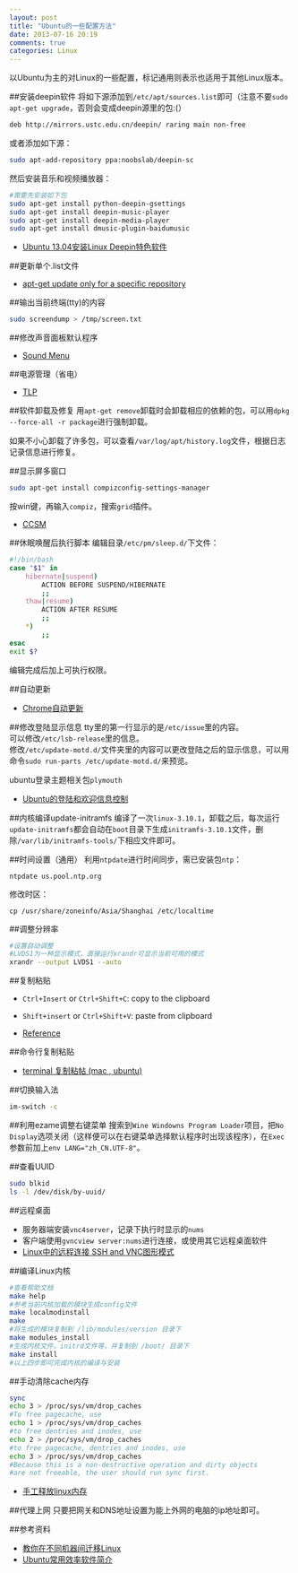 ```yaml
---
layout: post
title: "Ubuntu的一些配置方法"
date: 2013-07-16 20:19
comments: true
categories: Linux
---
```

以Ubuntu为主的对Linux的一些配置，标记通用则表示也适用于其他Linux版本。

<!--more-->

##安装deepin软件
将如下源添加到`/etc/apt/sources.list`即可（注意不要`sudo apt-get upgrade`，否则会变成deepin源里的包:(）

```bash
deb http://mirrors.ustc.edu.cn/deepin/ raring main non-free
```

或者添加如下源：

```bash
sudo apt-add-repository ppa:noobslab/deepin-sc
```

然后安装音乐和视频播放器：

```bash
#需要先安装如下包
sudo apt-get install python-deepin-gsettings
sudo apt-get install deepin-music-player
sudo apt-get install deepin-media-player
sudo apt-get install dmusic-plugin-baidumusic
```

- [Ubuntu 13.04安装Linux Deepin特色软件](http://www.bentutu.com/ubuntu-add-linuxdeepin-repo.html)

##更新单个.list文件
- [apt-get update only for a specific repository](http://askubuntu.com/questions/65245/apt-get-update-only-for-a-specific-repository)

##输出当前终端(tty)的内容

```bash
sudo screendump > /tmp/screen.txt
```

##修改声音面板默认程序
- [Sound Menu](http://helpdeskgeek.com/linux-tips/show-only-your-favorite-music-players-in-the-ubuntu-sound-menu/)

##电源管理（省电）
- [TLP](http://www.noobslab.com/2013/07/how-to-improve-laptop-power-management.html)

##软件卸载及修复
用`apt-get remove`卸载时会卸载相应的依赖的包，可以用`dpkg --force-all -r package`进行强制卸载。

如果不小心卸载了许多包，可以查看`/var/log/apt/history.log`文件，根据日志记录信息进行修复。

##显示屏多窗口

```bash
sudo apt-get install compizconfig-settings-manager
```

按win键，再输入`compiz`，搜索`grid`插件。

- [CCSM](http://askubuntu.com/questions/89503/gtile-for-unity)

##休眠唤醒后执行脚本
编辑目录`/etc/pm/sleep.d/`下文件：

```bash
#!/bin/bash
case "$1" in
    hibernate|suspend)
        ACTION BEFORE SUSPEND/HIBERNATE
        ;;
    thaw|resume)
        ACTION AFTER RESUME
        ;;
    *)
        ;;
esac
exit $?
```

编辑完成后加上可执行权限。

##自动更新
- [Chrome自动更新](http://my.oschina.net/yangphere/blog/131165)

##修改登陆显示信息
tty里的第一行显示的是`/etc/issue`里的内容。   
可以修改`/etc/lsb-release`里的信息。   
修改`/etc/update-motd.d/`文件夹里的内容可以更改登陆之后的显示信息，可以用命令`sudo run-parts /etc/update-motd.d/`来预览。  

ubuntu登录主题相关包`plymouth`

- [Ubuntu的登陆和欢迎信息控制](http://blog.csdn.net/mal327/article/details/6595796)

##内核编译update-initramfs
编译了一次`linux-3.10.1`，卸载之后，每次运行`update-initramfs`都会自动在`boot`目录下生成`initramfs-3.10.1`文件，删除`/var/lib/initramfs-tools/`下相应文件即可。

##时间设置（通用）
利用`ntpdate`进行时间同步，需已安装包`ntp`：

```
ntpdate us.pool.ntp.org
```

修改时区：

```
cp /usr/share/zoneinfo/Asia/Shanghai /etc/localtime
```

##调整分辨率

```bash
#设置自动调整
#LVDS1为一种显示模式，直接运行xrandr可显示当前可用的模式
xrandr --output LVDS1 --auto
```

##复制粘贴
- `Ctrl+Insert` or `Ctrl+Shift+C`: copy to the clipboard
- `Shift+insert` or `Ctrl+Shift+V`: paste from clipboard

- [Reference](http://askubuntu.com/questions/26655/how-do-you-know-when-to-use-shiftinsert-vs-ctrl-v-vs-right-click-paste-to-paste)

##命令行复制粘贴
- [terminal 复制粘帖 (mac , ubuntu)](http://justcoding.iteye.com/blog/1829963)

##切换输入法

```bash
im-switch -c
```

##利用ezame调整右键菜单
搜索到`Wine Windowns Program Loader`项目，把`No Display`选项关闭（这样便可以在右键菜单选择默认程序时出现该程序），在`Exec`参数前加上`env LANG="zh_CN.UTF-8"`。

##查看UUID

```bash
sudo blkid
ls -l /dev/disk/by-uuid/
```

##远程桌面

- 服务器端安装`vnc4server`，记录下执行时显示的`nums`
- 客户端使用`gvncview server:nums`进行连接，或使用其它远程桌面软件
- [Linux中的远程连接 SSH and VNC图形模式](http://www.cnblogs.com/ayuan/archive/2008/04/26/1171803.html)

##编译Linux内核

```bash
#查看帮助文档
make help
#参考当前内核加载的模块生成config文件
make localmodinstall
make
#将生成的模块复制到 /lib/modules/version 目录下
make modules_install
#生成内核文件、initrd文件等，并复制到 /boot/ 目录下
make install
#以上四步即可完成内核的编译与安装
```

##手动清除cache内存

```bash
sync
echo 3 > /proc/sys/vm/drop_caches
#To free pagecache, use 
echo 1 > /proc/sys/vm/drop_caches
#to free dentries and inodes, use
echo 2 > /proc/sys/vm/drop_caches
#to free pagecache, dentries and inodes, use 
echo 3 > /proc/sys/vm/drop_caches
#Because this is a non-destructive operation and dirty objects
#are not freeable, the user should run sync first.
```

- [手工释放linux内存](http://www.linuxany.com/archives/814.html)

##代理上网
只要把网关和DNS地址设置为能上外网的电脑的ip地址即可。

##参考资料
- [教你在不同机器间迁移Linux](http://www.linuxde.net/2013/06/14506.html)
- [Ubuntu常用效率软件简介](http://ghosertblog.github.io/blog/2013/01/07/ubuntu-efficient-software/)

